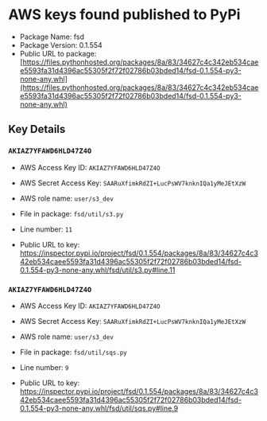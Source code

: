 # AWS keys found published to PyPi

* Package Name: fsd
* Package Version: 0.1.554
* Public URL to package: [https://files.pythonhosted.org/packages/8a/83/34627c4c342eb534caee5593fa31d4396ac55305f2f72f02786b03bded14/fsd-0.1.554-py3-none-any.whl](https://files.pythonhosted.org/packages/8a/83/34627c4c342eb534caee5593fa31d4396ac55305f2f72f02786b03bded14/fsd-0.1.554-py3-none-any.whl)

## Key Details

### `AKIAZ7YFAWD6HLD47Z4O`

* AWS Access Key ID: `AKIAZ7YFAWD6HLD47Z4O`
* AWS Secret Access Key: `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` 
* AWS role name: `user/s3_dev`
* File in package: `fsd/util/s3.py`
* Line number: `11`

* Public URL to key: https://inspector.pypi.io/project/fsd/0.1.554/packages/8a/83/34627c4c342eb534caee5593fa31d4396ac55305f2f72f02786b03bded14/fsd-0.1.554-py3-none-any.whl/fsd/util/s3.py#line.11



### `AKIAZ7YFAWD6HLD47Z4O`

* AWS Access Key ID: `AKIAZ7YFAWD6HLD47Z4O`
* AWS Secret Access Key: `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` 
* AWS role name: `user/s3_dev`
* File in package: `fsd/util/sqs.py`
* Line number: `9`

* Public URL to key: https://inspector.pypi.io/project/fsd/0.1.554/packages/8a/83/34627c4c342eb534caee5593fa31d4396ac55305f2f72f02786b03bded14/fsd-0.1.554-py3-none-any.whl/fsd/util/sqs.py#line.9


